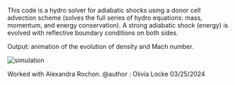 This code is a hydro solver for adiabatic shocks using a donor cell advection scheme (solves the full series of hydro equations: mass, 
momentum, and energy conservation). A strong adiabatic shock (energy) is evolved with reflective boundary conditions on both sides. 

Output: animation of the evolution of density and Mach number. 

![simulation](https://github.com/olivialocke/PHYS432/assets/105638795/5e9f75d5-3022-4f55-8054-53263f616dc3)


Worked with Alexandra Rochon.
@author : Olivia Locke 03/25/2024 
